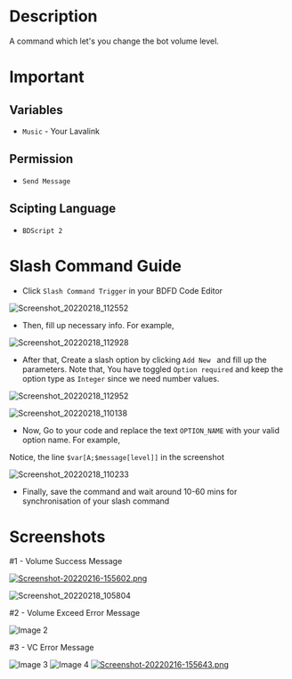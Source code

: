 # Description
A command which let's you change the bot volume level.

# Important

## Variables

- ` Music ` - Your Lavalink

## Permission
- ` Send Message `

## Scipting Language
- ` BDScript 2 `

# Slash Command Guide
- Click ` Slash Command Trigger ` in your BDFD Code Editor

![Screenshot_20220218_112552](https://user-images.githubusercontent.com/95774950/154626248-6c8cd719-adb3-4241-ac7b-dc3b13a9eab4.png)

- Then, fill up necessary info. For example,

![Screenshot_20220218_112928](https://user-images.githubusercontent.com/95774950/154626749-dcdb2435-a50e-4ce3-86cc-d735847f0752.png)

- After that, Create a slash option by clicking `Add New ` and fill up the parameters. Note that, You have toggled ` Option required ` and keep the option type as ` Integer ` since we need number values.

![Screenshot_20220218_112952](https://user-images.githubusercontent.com/95774950/154627149-2d57f870-21a8-4663-b15a-3291f9fef3f2.png)

![Screenshot_20220218_110138](https://user-images.githubusercontent.com/95774950/154627486-28385cb4-0a14-497b-8097-02f9bbd7d384.png)

- Now, Go to your code and replace the text ` OPTION_NAME ` with your valid option name. For example,

Notice, the line ` $var[A;$message[level]] ` in the screenshot

![Screenshot_20220218_110233](https://user-images.githubusercontent.com/95774950/154628653-ff6e45be-086a-47d2-b8ae-75316a875a35.png)

- Finally, save the command and wait around 10-60 mins for synchronisation of your slash command



# Screenshots
#1 - Volume Success Message

[![Screenshot-20220216-155602.png](https://i.postimg.cc/R0qM8th2/Screenshot-20220216-155602.png)](https://postimg.cc/GBwwTHkj)

![Screenshot_20220218_105804](https://user-images.githubusercontent.com/95774950/154629433-c41d92d7-09de-419f-b624-227390e26bab.png)

#2 - Volume Exceed Error Message

![Image 2](https://i.postimg.cc/nryBckNT/Screenshot-20220214-114107.png)

#3 - VC Error Message

![Image 3](https://i.postimg.cc/050TKynk/Screenshot-20220214-114549.png)
![Image 4](https://i.postimg.cc/sDFJzY71/Screenshot-20220214-114644.png)
[![Screenshot-20220216-155643.png](https://i.postimg.cc/fknbxRvk/Screenshot-20220216-155643.png)](https://postimg.cc/V0g1w1pc)
